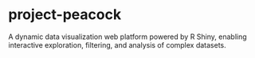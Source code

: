 # project-peacock
A dynamic data visualization web platform powered by R Shiny, enabling interactive exploration, filtering, and analysis of complex datasets.
